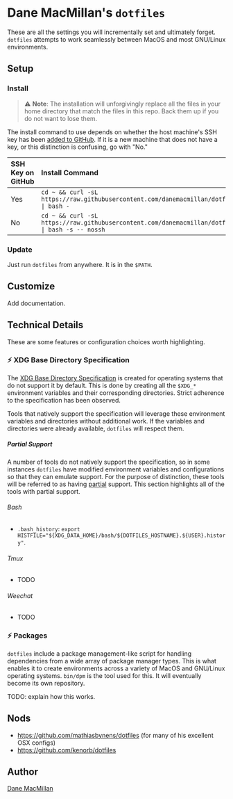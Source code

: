 # Dane MacMillan's `dotfiles`

These are all the settings you will incrementally set and ultimately forget. 
`dotfiles` attempts to work seamlessly between MacOS and most GNU/Linux 
environments.

## Setup

### Install

> :warning: **Note**: The installation will unforgivingly replace all the files 
> in your home directory that match the files in this repo. Back them up if you 
> do not want to lose them.

The install command to use depends on whether the host machine's SSH key has
been [added to GitHub](https://github.com/settings/keys). If it is a new 
machine that does not have a key, or this distinction is confusing, go 
with "No."

| SSH Key on GitHub | Install Command |
| :---------------- | :-------------- |
| Yes               | `cd ~ && curl -sL https://raw.githubusercontent.com/danemacmillan/dotfiles/master/install \| bash -` |
| No                | `cd ~ && curl -sL https://raw.githubusercontent.com/danemacmillan/dotfiles/master/install \| bash -s -- nossh` |

### Update

Just run `dotfiles` from anywhere. It is in the `$PATH`.

## Customize

Add documentation.

## Technical Details

These are some features or configuration choices worth highlighting.

### :zap: XDG Base Directory Specification

The [XDG Base Directory Specification](https://specifications.freedesktop.org/basedir-spec/basedir-spec-latest.html)
is created for operating systems that do not support it by default. This is 
done by creating all the `$XDG_*` environment variables and their corresponding
directories. Strict adherence to the specification has been observed.

Tools that natively support the specification will leverage these environment
variables and directories without additional work. If the variables and
directories were already available, `dotfiles` will respect them.

##### Partial Support

A number of tools do not natively support the specification, so in some
instances `dotfiles` have modified environment variables and configurations
so that they can emulate support. For the purpose of distinction, these
tools will be referred to as having [partial](https://wiki.archlinux.org/index.php/XDG_Base_Directory#Partial)
support. This section highlights all of the tools with partial support.

###### Bash

- `.bash_history`: `export HISTFILE="${XDG_DATA_HOME}/bash/${DOTFILES_HOSTNAME}.${USER}.history"`.

###### Tmux

- TODO

###### Weechat

- TODO

### :zap: Packages

`dotfiles` include a package management-like script for handling
dependencies from a wide array of package manager types. This is what enables
it to create environments across a variety of MacOS and GNU/Linux operating 
systems. `bin/dpm` is the tool used for this. It will eventually become its own
repository.

TODO: explain how this works.

## Nods

- https://github.com/mathiasbynens/dotfiles (for many of his excellent OSX configs)
- https://github.com/kenorb/dotfiles

## Author

[Dane MacMillan](https://danemacmillan.com)

